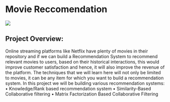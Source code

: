 # Movie Reccomendation
![](https://www.invisibly.com/nitropack_static/EDGAlbMjzTDfAsQvAjZvAgEFWFaJycan/assets/images/optimized/rev-377295d/www.invisibly.com/wp-content/uploads/2021/11/Blog19-Netflix-2-768x372.png)
## Project Overview:
Online streaming platforms like Netflix have plenty of movies in their repository and if we can build a Recommendation System to recommend relevant movies to users, based on their historical interactions, this would improve customer satisfaction and hence, it will also improve the revenue of the platform. The techniques that we will learn here will not only be limited to movies, it can be any item for which you want to build a recommendation system.
In this project we will be building various recommendation systems:
	•	Knowledge/Rank based recommendation system
	•	Similarity-Based Collaborative filtering
	•	Matrix Factorization Based Collaborative Filtering


